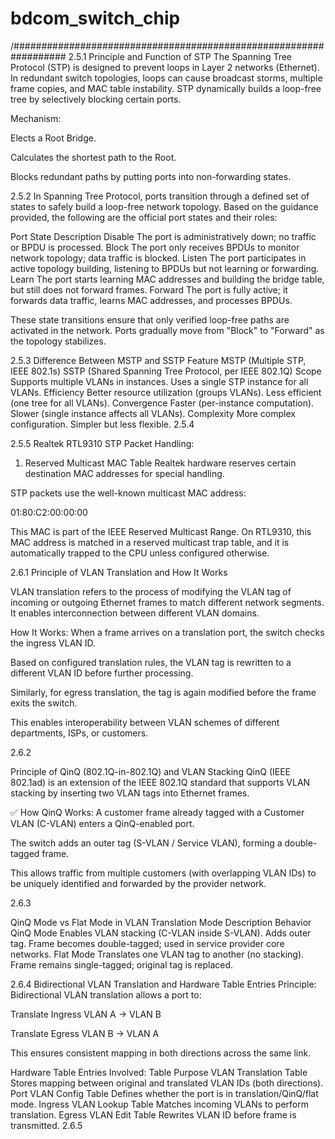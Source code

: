 # bdcom_switch_chip
/##################################################################
2.5.1
Principle and Function of STP
The Spanning Tree Protocol (STP) is designed to prevent loops in Layer 2 networks (Ethernet). In redundant switch topologies, loops can cause broadcast storms, multiple frame copies, and MAC table instability. STP dynamically builds a loop-free tree by selectively blocking certain ports.

Mechanism:

Elects a Root Bridge.

Calculates the shortest path to the Root.

Blocks redundant paths by putting ports into non-forwarding states.



2.5.2
In Spanning Tree Protocol, ports transition through a defined set of states to safely build a loop-free network topology. Based on the guidance provided, the following are the official port states and their roles:

Port State	Description
Disable	The port is administratively down; no traffic or BPDU is processed.
Block	The port only receives BPDUs to monitor network topology; data traffic is blocked.
Listen	The port participates in active topology building, listening to BPDUs but not learning or forwarding.
Learn	The port starts learning MAC addresses and building the bridge table, but still does not forward frames.
Forward	The port is fully active; it forwards data traffic, learns MAC addresses, and processes BPDUs.

These state transitions ensure that only verified loop-free paths are activated in the network. Ports gradually move from "Block" to "Forward" as the topology stabilizes.

2.5.3
Difference Between MSTP and SSTP
Feature	MSTP (Multiple STP, IEEE 802.1s)	SSTP (Shared Spanning Tree Protocol, per IEEE 802.1Q)
Scope	Supports multiple VLANs in instances.	Uses a single STP instance for all VLANs.
Efficiency	Better resource utilization (groups VLANs).	Less efficient (one tree for all VLANs).
Convergence	Faster (per-instance computation).	Slower (single instance affects all VLANs).
Complexity	More complex configuration.	Simpler but less flexible.
2.5.4

2.5.5
Realtek RTL9310 STP Packet Handling:
1. Reserved Multicast MAC Table
Realtek hardware reserves certain destination MAC addresses for special handling.

STP packets use the well-known multicast MAC address:

01:80:C2:00:00:00

This MAC is part of the IEEE Reserved Multicast Range.
On RTL9310, this MAC address is matched in a reserved multicast trap table, and it is automatically trapped to the CPU unless configured otherwise.





2.6.1 
Principle of VLAN Translation and How It Works

VLAN translation refers to the process of modifying the VLAN tag of incoming or outgoing Ethernet frames to match different network segments. It enables interconnection between different VLAN domains.

How It Works:
When a frame arrives on a translation port, the switch checks the ingress VLAN ID.

Based on configured translation rules, the VLAN tag is rewritten to a different VLAN ID before further processing.

Similarly, for egress translation, the tag is again modified before the frame exits the switch.

This enables interoperability between VLAN schemes of different departments, ISPs, or customers.

2.6.2

Principle of QinQ (802.1Q-in-802.1Q) and VLAN Stacking
QinQ (IEEE 802.1ad) is an extension of the IEEE 802.1Q standard that supports VLAN stacking by inserting two VLAN tags into Ethernet frames.

✅ How QinQ Works:
A customer frame already tagged with a Customer VLAN (C-VLAN) enters a QinQ-enabled port.

The switch adds an outer tag (S-VLAN / Service VLAN), forming a double-tagged frame.

This allows traffic from multiple customers (with overlapping VLAN IDs) to be uniquely identified and forwarded by the provider network.


2.6.3

QinQ Mode vs Flat Mode in VLAN Translation
Mode                	Description	            Behavior
QinQ Mode           	Enables VLAN stacking (C-VLAN inside S-VLAN). Adds outer tag.	Frame becomes double-tagged;                        used in service provider core networks.
Flat Mode           	Translates one VLAN tag to another (no stacking).	Frame remains single-tagged;                                    original tag is replaced.

2.6.4
Bidirectional VLAN Translation and Hardware Table Entries
Principle:
Bidirectional VLAN translation allows a port to:

Translate Ingress VLAN A → VLAN B

Translate Egress VLAN B → VLAN A

This ensures consistent mapping in both directions across the same link.

Hardware Table Entries Involved:
Table	                            Purpose
VLAN Translation Table	            Stores mapping between original and translated VLAN IDs (both directions).
Port VLAN Config Table	            Defines whether the port is in translation/QinQ/flat mode.
Ingress VLAN Lookup Table	        Matches incoming VLANs to perform translation.
Egress VLAN Edit Table	            Rewrites VLAN ID before frame is transmitted.
2.6.5
